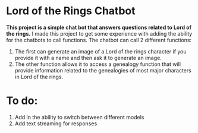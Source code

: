 
# Lord of the Rings Chatbot

**This project is a simple chat bot that answers questions related to Lord of the rings.** I made this project to get some experience with adding the ability for the chatbots to call functions. The chatbot can call 2 different functions:

1. The first can generate an image of a Lord of the rings character if you provide it with a name and then ask it to generate an image.
2. The other function allows it to access a genealogy function that will provide information related to the genealogies of most major characters in Lord of the rings.

# To do:
1. Add in the ability to switch between different models
2. Add text streaming for responses
